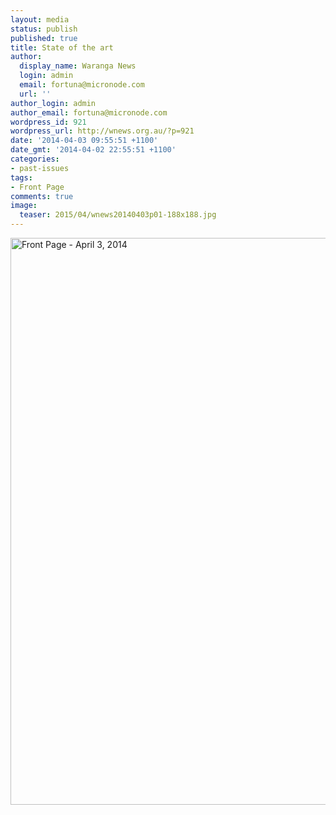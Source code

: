 ```yaml
---
layout: media
status: publish
published: true
title: State of the art
author:
  display_name: Waranga News
  login: admin
  email: fortuna@micronode.com
  url: ''
author_login: admin
author_email: fortuna@micronode.com
wordpress_id: 921
wordpress_url: http://wnews.org.au/?p=921
date: '2014-04-03 09:55:51 +1100'
date_gmt: '2014-04-02 22:55:51 +1100'
categories:
- past-issues
tags:
- Front Page
comments: true
image:
  teaser: 2015/04/wnews20140403p01-188x188.jpg
---
```


<a href="{{ site.url }}/images/2014/04/wnews20140403p01.pdf"><img class="alignnone size-full wp-image-919" alt="Front Page - April 3, 2014" src="{{ site.url }}/images/2014/04/wnews20140403p01.jpg" width="624" height="907" /></a>
